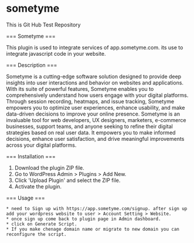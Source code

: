 # sometyme
This is Git Hub Test Repository

===  Sometyme  === 

This plugin is used to integrate services of app.sometyme.com. its use to integrate javascript code in your website.

===  Description  === 

Sometyme is a cutting-edge software solution designed to provide deep insights into user interactions and behavior on websites and applications. 
With its suite of powerful features, Sometyme enables you to comprehensively understand how users engage with your digital platforms. Through session recording,
 heatmaps, and issue tracking, Sometyme empowers you to optimize user experiences, enhance usability, and make data-driven decisions to improve your online presence.
Sometyme is an invaluable tool for web developers, UX designers, marketers, e-commerce businesses, support teams, and anyone seeking to refine their digital strategies
 based on real user data. It empowers you to make informed decisions, enhance user satisfaction, and drive meaningful improvements across your digital platforms.

 
===  Installation  === 

1. Download the plugin ZIP file.
2. Go to WordPress Admin > Plugins > Add New.
3. Click 'Upload Plugin' and select the ZIP file.
4. Activate the plugin.

===  Usage  === 

	* need to Sign up with https://app.sometyme.com/signup. after sign up add your wordpress website to user > Account Setting > Website.
	* once sign up come back to plugin page in Admin dashboard.
	* click on Generate Script.
	* If you make chenage domain name or migrate to new domain you can reconfigure the script.

